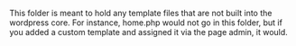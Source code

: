 This folder is meant to hold any template files that are not built into the wordpress core. For instance, home.php would not go in this folder, but if you added a custom template and assigned it via the page admin, it would. 